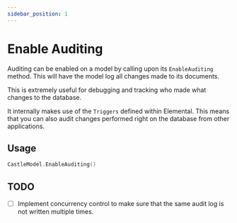 ```yaml
---
sidebar_position: 1
---
```


# Enable Auditing

Auditing can be enabled on a model by calling upon its `EnableAuditing` method. This will have the model log all changes made to its documents.

This is extremely useful for debugging and tracking who made what changes to the database.

It internally makes use of the `Triggers` defined within Elemental. This means that you can also audit changes performed right on the database from other applications.

## Usage

```go
CastleModel.EnableAuditing()
```

## TODO

- [ ] Implement concurrency control to make sure that the same audit log is not written multiple times.
